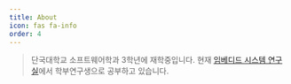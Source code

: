 ```yaml
---
title: About
icon: fas fa-info
order: 4
---
```



> 단국대학교 소프트웨어학과 3학년에 재학중입니다.
> 현재 [임베디드 시스템 연구실](http://embedded.dankook.ac.kr/)에서 학부연구생으로 공부하고 있습니다.
